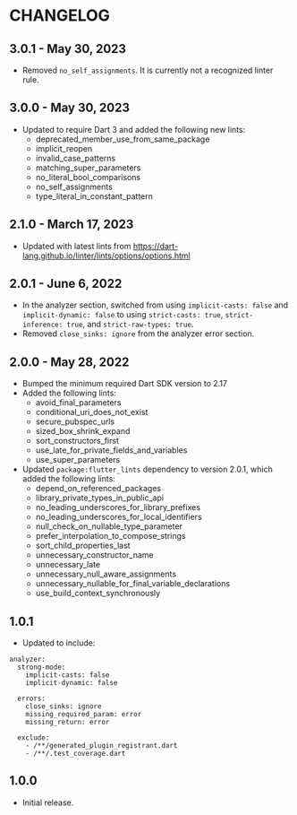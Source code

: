 # CHANGELOG

## 3.0.1 - May 30, 2023

* Removed `no_self_assignments`. It is currently not a recognized linter rule.

## 3.0.0 - May 30, 2023

* Updated to require Dart 3 and added the following new lints:
  * deprecated_member_use_from_same_package
  * implicit_reopen
  * invalid_case_patterns
  * matching_super_parameters
  * no_literal_bool_comparisons
  * no_self_assignments
  * type_literal_in_constant_pattern

## 2.1.0 - March 17, 2023

* Updated with latest lints from https://dart-lang.github.io/linter/lints/options/options.html

## 2.0.1 - June 6, 2022

* In the analyzer section, switched from using `implicit-casts: false` and `implicit-dynamic: false` to using `strict-casts: true`, `strict-inference: true`, and `strict-raw-types: true`.
* Removed `close_sinks: ignore` from the analyzer error section.

## 2.0.0 - May 28, 2022

* Bumped the minimum required Dart SDK version to 2.17
* Added the following lints:
  * avoid_final_parameters
  * conditional_uri_does_not_exist
  * secure_pubspec_urls
  * sized_box_shrink_expand
  * sort_constructors_first
  * use_late_for_private_fields_and_variables
  * use_super_parameters
* Updated `package:flutter_lints` dependency to version 2.0.1, which added the following lints:
  * depend_on_referenced_packages
  * library_private_types_in_public_api
  * no_leading_underscores_for_library_prefixes
  * no_leading_underscores_for_local_identifiers
  * null_check_on_nullable_type_parameter
  * prefer_interpolation_to_compose_strings
  * sort_child_properties_last
  * unnecessary_constructor_name
  * unnecessary_late
  * unnecessary_null_aware_assignments
  * unnecessary_nullable_for_final_variable_declarations
  * use_build_context_synchronously

## 1.0.1

* Updated to include:
```
analyzer:
  strong-mode:
    implicit-casts: false
    implicit-dynamic: false

  errors:
    close_sinks: ignore
    missing_required_param: error
    missing_return: error

  exclude:
    - /**/generated_plugin_registrant.dart
    - /**/.test_coverage.dart
```

## 1.0.0

* Initial release.
